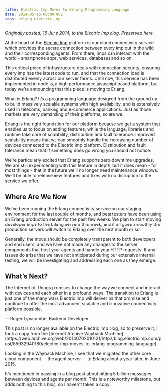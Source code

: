 ```yaml
---
title: Electric Imp Moves to Erlang Programming Language
date: 2014-05-16T00:00:00Z
tags: erlang electric-imp
---
```


*Originally posted, 16 June 2014, to the Electric Imp blog. Preserved here.*

At the heart of the [Electric Imp](https://electricimp.com) platform is our cloud connectivity service which provides
the secure connection between every imp out in the wild and their corresponding agents. From there, imps can interact
with the world - smartphone apps, web services, databases and so on.

This critical piece of infrastructure deals with connection security, ensuring every imp has the latest code to run, and
that the connection load is distributed evenly across our server farms. Until now, this service has been implemented in
node.js, a high performance javascript based platform, but today we’re announcing that this piece is moving to Erlang.

What is Erlang? It’s a programming language designed from the ground up to build massively scalable systems with high
availability, and is extensively used in telecoms, banking and e-commerce applications. Just as those markets are very
demanding of their platforms, so are we.

Erlang is the right foundation for our platform because we get a system that enables us to focus on adding features,
while the language, libraries and runtime take care of scalability, distribution and fault tolerance.  Improved
scalability means that we can smoothly handle the increasing number of devices connected to the Electric Imp platform.
Distribution and fault tolerance mean that if something does go wrong you should not notice.

We’re particularly excited that Erlang supports zero-downtime upgrades. We are still experimenting with this feature in
depth, but it does mean - for most things - that in the future we’ll no longer need maintenance windows. We’ll be able
to release new features and fixes with no disruption to the service we offer.

## Where Are We Now

We’ve been running the Erlang connectivity service on our staging environment for the last couple of months, and beta
testers have been using an Erlang production server for the past few weeks. We plan to start moving developer imps to
the Erlang servers this week, and if all goes smoothly the production servers will switch to Erlang over the next month
or so.

Generally, the move should be completely transparent to both developers and end users, and we have not made any changes
to the server components that host your agents and handle your HTTP requests. If any issues do arise that we have not
anticipated during our extensive internal testing, we will be investigating and addressing each one as they emerge.

## What’s Next?

The Internet of Things promises to change the way we connect and interact with devices and each other in a profound
ways. The transition to Erlang is just one of the many ways Electric Imp will deliver on that promise and continue to
offer the most advanced, scalable and innovative connectivity platform possible.

-- Roger Lipscombe, Backend Developer

<div class="callout callout-info" markdown="span">
This post is no longer available on the Electric Imp blog, so to preserve it, I took a copy from the [Internet Archive Wayback Machine](https://web.archive.org/web/20140702010121/http://blog.electricimp.com/post/85932940180/electric-imp-moves-to-erlang-programming-language).
</div>

Looking in the Wayback Machine, I see that we migrated the other core cloud component -- the agent server -- to Erlang
about a year later, in June 2015.

It's mentioned in passing in a blog post about hitting 5 billion messages between devices and agents per month. This is
a noteworthy milestone, but adds nothing to this blog, so I haven't taken a copy.
